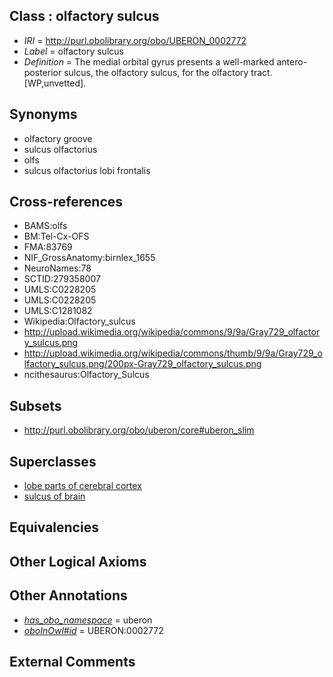 
## Class : olfactory sulcus

 * *IRI* = http://purl.obolibrary.org/obo/UBERON_0002772
 * *Label* = olfactory sulcus
 * *Definition* = The medial orbital gyrus presents a well-marked antero-posterior sulcus, the olfactory sulcus, for the olfactory tract. [WP,unvetted].

## Synonyms

 * olfactory groove
 * sulcus olfactorius
 * olfs
 * sulcus olfactorius lobi frontalis

## Cross-references

 * BAMS:olfs
 * BM:Tel-Cx-OFS
 * FMA:83769
 * NIF_GrossAnatomy:birnlex_1655
 * NeuroNames:78
 * SCTID:279358007
 * UMLS:C0228205
 * UMLS:C0228205
 * UMLS:C1281082
 * Wikipedia:Olfactory_sulcus
 * http://upload.wikimedia.org/wikipedia/commons/9/9a/Gray729_olfactory_sulcus.png
 * http://upload.wikimedia.org/wikipedia/commons/thumb/9/9a/Gray729_olfactory_sulcus.png/200px-Gray729_olfactory_sulcus.png
 * ncithesaurus:Olfactory_Sulcus

## Subsets

 * http://purl.obolibrary.org/obo/uberon/core#uberon_slim

## Superclasses

 * [lobe parts of cerebral cortex](../../UBERON/22/UBERON_0003022.md)
 * [sulcus of brain](../../UBERON/18/UBERON_0013118.md)

## Equivalencies


## Other Logical Axioms


## Other Annotations

 * *[has_obo_namespace](../../ce/oboInOwl#hasOBONamespace.md)* = uberon
 * *[oboInOwl#id](../../id/oboInOwl#id.md)* = UBERON:0002772

## External Comments


